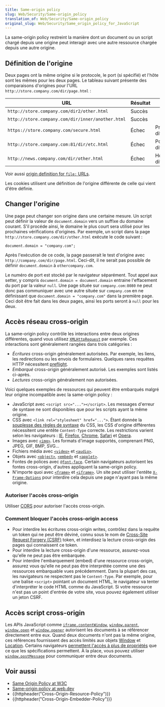 ```yaml
---
title: Same-origin policy
slug: Web/Security/Same-origin_policy
translation_of: Web/Security/Same-origin_policy
original_slug: Web/Security/Same_origin_policy_for_JavaScript
---
```


La same-origin policy restreint la manière dont un document ou un script chargé depuis une origine peut interagir avec une autre ressource chargée depuis une autre origine.

## Définition de l'origine

Deux pages ont la même origine si le protocole, le port (si spécifié) et l'hôte sont les mêmes pour les deux pages. Le tableau suivant présente des comparaisons d'origines pour l'URL `http://store.company.com/dir/page.html` :

| URL                                               | Résultat | Motif                 |
| ------------------------------------------------- | -------- | --------------------- |
| `http://store.company.com/dir2/other.html`        | Succès   |                       |
| `http://store.company.com/dir/inner/another.html` | Succès   |                       |
| `https://store.company.com/secure.html`           | Échec    | Protocoles différents |
| `http://store.company.com:81/dir/etc.html`        | Échec    | Ports différents      |
| `http://news.company.com/dir/other.html`          | Échec    | Hôtes différents      |

Voir aussi [origin definition for `file:` URLs](/fr/docs/Same-origin_policy_for_file:_URIs).

Les cookies utilisent une définition de l'origine différente de celle qui vient d'être définie.

## Changer l'origine

Une page peut changer son origine dans une certaine mesure. Un script peut définir la valeur de `document.domain` vers un suffixe du domaine courant. S'il procéde ainsi, le domaine le plus court sera utilisé pour les prochaines vérifications d'origines. Par exemple, un script dans la page `http://store.company.com/dir/other.html` exécute le code suivant :

```
document.domain = "company.com";
```

Après l'exécution de ce code, la page passerait le test d'origine avec `http://company.com/dir/page.html`. Ceci-dit, il ne serait pas possible de définir `document.domain` à `othercompany.com`.

Le numéro de port est stocké par le navigateur séparément. Tout appel aux setter, y compris `document.domain = document.domain` entraine l'effacement du port par la valeur `null`. Une page située sur `company.com:8080` ne peut donc pas communiquer avec une autre située sur `company.com` en ne définissant que `document.domain = "company.com"` dans la première page. Ceci doit être fait dans les deux pages, ainsi les ports seront à `null` pour les deux.

## Accès réseau cross-origin

La same-origin policy contrôle les interactions entre deux origines différentes, quand vous utilisez [`XMLHttpRequest`](/fr/docs/DOM/XMLHttpRequest) par exemple. Ces interactions sont généralement rangées dans trois catégories :

- _Écritures_ cross-origin généralement autorisées. Par exemple, les liens, les redirections ou les envois de formulaires. Quelques rares requêtes HTTP nécessitent [preflight](/fr/docs/HTTP/Access_control_CORS#Preflighted_requests).
- _Embarqué_ cross-origin généralement autorisé. Les exemples sont listés ci-après.
- _Lectures_ cross-origin généralement non autorisées.

Voici quelques exemples de ressources qui peuvent être embarqués malgré leur origine incompatible avec la same-origin policy :

- JavaScript avec `<script src="..."></script>`. Les messages d'erreur de syntaxe ne sont disponibles que pour les scripts ayant la même origine.
- CSS avec `<link rel="stylesheet" href="...">`. Étant donnée la [souplesse des règles de syntaxe](http://scarybeastsecurity.blogspot.dk/2009/12/generic-cross-browser-cross-domain.html) du CSS, les CSS d'origine différentes nécessitent une entête `Content-Type` correcte. Les restrictions varient selon les navigateurs : [IE](http://msdn.microsoft.com/en-us/library/ie/gg622939%28v=vs.85%29.aspx), [Firefox](http://www.mozilla.org/security/announce/2010/mfsa2010-46.html), [Chrome](http://code.google.com/p/chromium/issues/detail?id=9877), [Safari](http://support.apple.com/kb/HT4070) et [Opera](http://www.opera.com/support/kb/view/943/).
- Images avec [`<img>`](/fr/docs/HTML/Element/Img). Les formats d'image supportés, comprenant PNG, JPEG, GIF, BMP, SVG...
- Fichiers média avec [`<video>`](/fr/docs/HTML/Element/video) et [`<audio>`](/fr/docs/HTML/Element/audio).
- Objets avec [`<object>`](/fr/docs/HTML/Element/object), [`<embed>`](/fr/docs/HTML/Element/embed) et [`<applet>`](/fr/docs/HTML/Element/applet).
- Fontes de polices avec [`@font-face`](/fr/docs/CSS/@font-face). Certain navigateurs autorisent les fontes cross-origin, d'autres appliquent la same-origin policy.
- N'importe quoi avec [`<frame>`](/fr/docs/HTML/Element/frame) et [`<iframe>`](/fr/docs/HTML/Element/iframe). Un site peut utiliser l'entête [`X-Frame-Options`](/fr/docs/HTTP/X-Frame-Options) pour interdire cela depuis une page n'ayant pas la même origine.

### Autoriser l'accès cross-origin

Utiliser [CORS](/fr/docs/HTTP/Access_control_CORS) pour autoriser l'accès cross-origin.

### Comment bloquer l'accès cross-origin access

- Pour interdire les écritures cross-origin writes, contrôlez dans la requête un token qui ne peut être déviné, connu sous le nom de [Cross-Site Request Forgery (CSRF)](https://www.owasp.org/index.php/Cross-Site_Request_Forgery_%28CSRF%29) token, et interdisez la lecture cross-origin des pages qui connaissent ce token.
- Pour interdire la lecture cross-origin d'une ressource, assurez-vous qu'elle ne peut pas être embarquée.
- Pour interdire l'embarquement (embed) d'une ressource cross-origin, assurez vous qu'elle ne peut pas être interprétée comme une des ressources embarquable vues précédemment. Dans la plupart des cas, les navigateurs ne respectent pas le `Content-Type`. Par exemple, pour une balise `<script>` pointant un document HTML, le navigateur va tenter d'interpréter le code HTML comme du JavaScript. Si votre ressource n'est pas un point d'entrée de votre site, vous pouvez également utiliser un jeton CSRF.

## Accès script cross-origin

Les APIs JavaScript comme [`iframe.contentWindow`](/fr/docs/DOM/HTMLIFrameElement), [`window.parent`](/fr/docs/DOM/window.parent), [`window.open`](/fr/docs/DOM/window.open) et [`window.opener`](/fr/docs/DOM/window.opener) autorisent les documents à se référencer directement entre eux. Quand deux documents n'ont pas la même origine, ces références fournissent des accès limités aux objets [Window](http://www.whatwg.org/specs/web-apps/current-work/multipage/browsers.html#security-window) et [Location](http://www.whatwg.org/specs/web-apps/current-work/multipage/history.html#security-location).  Certains navigateurs [permettent l'accès à plus de propriétés](https://bugzilla.mozilla.org/show_bug.cgi?id=839867) que ce que les spécifications permettent. À la place, vous pouvez utiliser [`window.postMessage`](/fr/docs/DOM/window.postMessage) pour communiquer entre deux documents.

## Voir aussi

- [Same Origin Policy at W3C](https://www.w3.org/Security/wiki/Same_Origin_Policy)
- [Same-origin policy at web.dev](https://web.dev/same-origin-policy/)
- {{httpheader("Cross-Origin-Resource-Policy")}}
- {{httpheader("Cross-Origin-Embedder-Policy")}}
